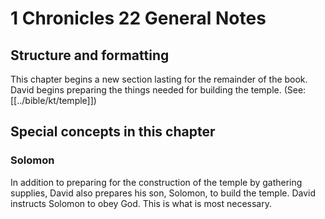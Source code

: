 # 1 Chronicles 22 General Notes
## Structure and formatting

This chapter begins a new section lasting for the remainder of the book. David begins preparing the things needed for building the temple. (See: [[../bible/kt/temple]])

## Special concepts in this chapter

### Solomon
In addition to preparing for the construction of the temple by gathering supplies, David also prepares his son, Solomon, to build the temple. David instructs Solomon to obey God. This is what is most necessary.